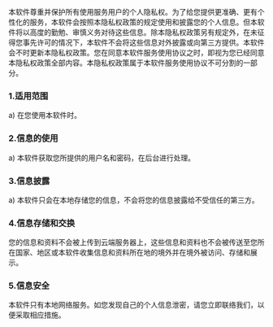 本软件尊重并保护所有使用服务用户的个人隐私权。为了给您提供更准确、更有个性化的服务，本软件会按照本隐私权政策的规定使用和披露您的个人信息。但本软件将以高度的勤勉、审慎义务对待这些信息。除本隐私权政策另有规定外，在未征得您事先许可的情况下，本软件不会将这些信息对外披露或向第三方提供。本软件会不时更新本隐私权政策。您在同意本软件服务使用协议之时，即视为您已经同意本隐私权政策全部内容。本隐私权政策属于本软件服务使用协议不可分割的一部分。

### 1.适用范围

a) 在您使用本软件时。

### 2.信息的使用

a) 本软件获取您所提供的用户名和密码，在后台进行处理。

### 3.信息披露

a) 本软件只会在本地存储您的信息，不会将您的信息披露给不受信任的第三方。

### 4.信息存储和交换

您的信息和资料不会被上传到云端服务器上，这些信息和资料也不会被传送至您所在国家、地区或本软件收集信息和资料所在地的境外并在境外被访问、存储和展示。

### 5.信息安全

本软件只有本地网络服务。如您发现自己的个人信息泄密，请您立即联络我们，以便采取相应措施。
